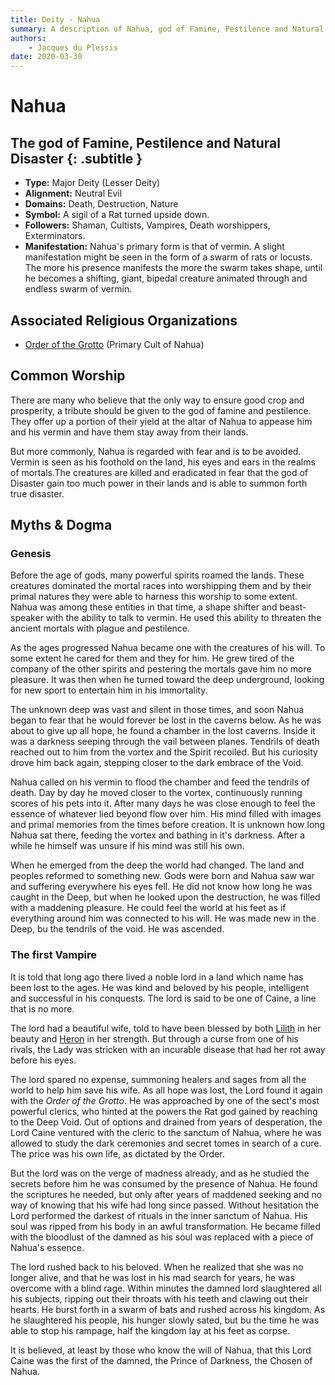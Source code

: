 ```yaml
---
title: Deity - Nahua
summary: A description of Nahua, god of Famine, Pestilence and Natural Disaster.
authors:
    - Jacques du Plessis
date: 2020-03-30
---
```

# Nahua
## The god of Famine, Pestilence and Natural Disaster {: .subtitle }

* **Type:** Major Deity (Lesser Deity)
* **Alignment:** Neutral Evil
* **Domains:** Death, Destruction, Nature
* **Symbol:** A sigil of a Rat turned upside down.
* **Followers:** Shaman, Cultists, Vampires, Death worshippers, Exterminators.
* **Manifestation:** Nahua's primary form is that of vermin.  A slight manifestation might be seen in the form of a swarm of rats or locusts. The more his presence manifests the more the swarm takes shape, until he becomes a shifting, giant, bipedal creature animated through and endless swarm of vermin. 

## Associated Religious Organizations
* [Order of the Grotto](/religion/organizations/order_of_the_grotto) (Primary Cult of Nahua)

## Common Worship
There are many who believe that the only way to ensure good crop and prosperity, a tribute should be given to the god of famine and pestilence.  They offer up a portion of their yield at the altar of Nahua to appease him and his vermin and have them stay away from their lands.

But more commonly, Nahua is regarded with fear and is to be avoided.  Vermin is seen as his foothold on the land, his eyes and ears in the realms of mortals.The creatures are killed and eradicated in fear that the god of Disaster gain too much power in their lands and is able to summon forth true disaster.

## Myths & Dogma
### Genesis
Before the age of gods, many powerful spirits roamed the lands.  These creatures dominated the mortal races into worshipping them and by their primal natures they were able to harness this worship to some extent. Nahua was among these entities in that time, a shape shifter and beast-speaker with the ability to talk to vermin.  He used this ability to threaten the ancient mortals with plague and pestilence.

As the ages progressed Nahua became one with the creatures of his will. To some extent he cared for them and they for him.  He grew tired of the company of the other spirits and pestering the mortals gave him no more pleasure.  It was then when he turned toward the deep underground, looking for new sport to entertain him in his immortality.

The unknown deep was vast and silent in those times, and soon Nahua began to fear that he would forever be lost in the caverns below.  As he was about to give up all hope, he found a chamber in the lost caverns.  Inside it was a darkness seeping through the vail between planes.  Tendrils of death reached out to him from the vortex and the Spirit recoiled.  But his curiosity drove him back again, stepping closer to the dark embrace of the Void.

Nahua called on his vermin to flood the chamber and feed the tendrils of death.  Day by day he moved closer to the vortex, continuously running scores of his pets into it.  After many days he was close enough to feel the essence of whatever lied beyond flow over him.  His mind filled with images and primal memories from the times before creation.  It is unknown how long Nahua sat there, feeding the vortex and bathing in it's darkness.  After a while he himself was unsure if his mind was still his own.

When he emerged from the deep the world had changed. The land and peoples reformed to something new.  Gods were born and Nahua saw war and suffering everywhere his eyes fell. He did not know how long he was caught in the Deep, but when he looked upon the destruction, he was filled with a maddening pleasure.  He could feel the world at his feet as if everything around him was connected to his will.  He was made new in the Deep, bu the tendrils of the void.  He was ascended.

### The first Vampire
It is told that long ago there lived a noble lord in a land which name has been lost to the ages.  He was kind and beloved by his people, intelligent and successful in his conquests.  The lord is said to be one of Caine, a line that is no more.

The lord had a beautiful wife, told to have been blessed by both [Lilith](/religion/deities/lilith) in her beauty and [Heron](/religion/deities/heron) in her strength.  But through a curse from one of his rivals, the Lady was stricken with an incurable disease that had her rot away before his eyes.

The lord spared no expense, summoning healers and sages from all the world to help him save his wife.  As all hope was lost, the Lord found it again with the _Order of the Grotto_.  He was approached by one of the sect's most powerful clerics, who hinted at the powers the Rat god gained by reaching to the Deep Void.  Out of options and drained from years of desperation, the Lord Caine ventured with the cleric to the sanctum of Nahua, where he was allowed to study the dark ceremonies and secret tomes in search of a cure. The price was his own life, as dictated by the Order.

But the lord was on the verge of madness already, and as he studied the secrets before him he was consumed by the presence of Nahua.  He found the scriptures he needed, but only after years of maddened seeking and no way of knowing that his wife had long since passed.  Without hesitation the Lord performed the darkest of rituals in the inner sanctum of Nahua.  His soul was ripped from his body in an awful transformation.  He became filled with the bloodlust of the damned as his soul was replaced with a piece of Nahua's essence.

The lord rushed back to his beloved. When he realized that she was no longer alive, and that he was lost in his mad search for years, he was overcome with a blind rage.  Within minutes the damned lord slaughtered all his subjects, ripping out their throats with his teeth and clawing out their hearts. He burst forth in a swarm of bats and rushed across his kingdom. As he slaughtered his people, his hunger slowly sated, but bu the time he was able to stop his rampage, half the kingdom lay at his feet as corpse.

It is believed, at least by those who know the will of Nahua, that this Lord Caine was the first of the damned, the Prince of Darkness, the Chosen of Nahua.